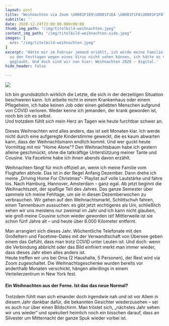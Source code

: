 ```yaml
---
layout: post
title: "Weihnachten via Zoom \U0001F1E9\U0001F1EA \U0001F1FA\U0001F1F8"
subtitle: ''
date: 2020-12-24T23:00:00.000+00:00
thumb_img_path: "/img/titelbild-weihnachten.jpeg"
content_img_path: "/img/titelbild-weihnachten-side.jpeg"
images: [
  src: "/img/titelbild-weihnachten.jpeg"
]
excerpt: 'Hätte mir im Februar jemand erzählt, ich würde meine Familie dieses Jahr
  zu den Festtagen wegen eines Virus nicht sehen können, ich hätte es vermutlich nicht
  geglaubt. Und doch sind wir nun hier: Weihnachten 2020 – digital.'
hide_header: false

---
```

![](/img/lumen-baum.jpeg)

Ich bin grundsätzlich wirklich die Letzte, die sich in der derzeitigen Situation beschweren kann. Ich arbeite nicht in einem Krankenhaus oder einem Pflegeheim, ich habe keinen Job oder einen geliebten Menschen aufgrund von COVID verloren. Weder kenne ich jemanden, der krank geworden ist, noch bin ich es selbst.  
Und trotzdem fühlt sich mein Herz an Tagen wie heute furchtbar schwer an.

Dieses Weihnachten wird alles anders, das ist seit Monaten klar. Ich werde nicht durch eine aufgeregte Kinderstimme geweckt, die es kaum abwarten kann, dass der Weihnachtsmann endlich kommt. Und wer guckt heute Vormittag mit mir "Home Alone"? Den Weihnachtsbaum habe ich gestern alleine geschmückt, ohne die tatkräftige Unterstützung meiner Tante und Cousine. Via Facetime habe ich ihnen abends davon erzählt.

Weihnachten fängt für mich offiziell an, wenn ich meine Familie vom Flughafen abhole. Das ist in der Regel Anfang Dezember. Dann drehe ich meine „Driving Home For Christmas“- Playlist auf volle Lautstärke und fahre los. Nach Hamburg, Hannover, Amsterdam – ganz egal. Ab jetzt beginnt die Weihnachtszeit, der spaßige Teil des Jahres. Das ganze Semester über sammele ich meine Fehltage, um sie in diesen Dezemberwochen zu verbrauchen. Wir gehen auf den Weihnachtsmarkt, Schlittschuh fahren, einen Tannenbaum aussuchen: es gibt jetzt wichtigeres als Uni, schließlich sehen wir uns meistens nur zweimal im Jahr und ich kann nicht glauben, wie groß meine Cousine schon wieder geworden ist! Mittlerweile ist sie schon fünf Jahre alt – und heute über 6.000 Kilometer entfernt.

Man arrangiert sich dieses Jahr. Wöchentliche Telefonate mit den Großeltern und Facetime-Dates mit der Verwandtschaft von Übersee geben einem das Gefühl, dass man trotz COVID unter Leuten ist. Und doch: wenn die Verbindung abbricht oder das Bild einfriert merkt man immer wieder, dass dieses Jahr eben alles anders ist.  
Heute treffen wir uns bei Oma (2 Haushalte, 5 Personen), der Rest wird via Zoom zugeschaltet. Die Weihnachtsgeschenke wurden bereits vor anderthalb Monaten verschickt, hängen allerdings in einem Verteilerzentrum in New York fest.

#### Ein Weihnachten aus der Ferne. Ist das das neue Normal?

Trotzdem fühlt man sich einander doch irgendwie nah und ist vor Allem in diesem Jahr dankbar dafür, die bekannten Gesichter wiederzusehen – sei es auch nur über einen Bildschirm. Man tröstet sich, „nächstes Jahr sehen wir uns wieder“ und spekuliert heimlich noch ein bisschen darauf, dass an Silvester um Mitternacht der ganze Spuk wieder vorbei ist.

